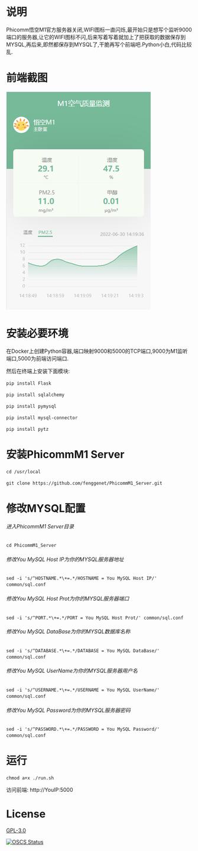 # 说明

Phicomm悟空M1官方服务器关闭,WIFI图标一直闪烁,最开始只是想写个监听9000端口的服务器,让它的WIFI图标不闪,后来写着写着就加上了把获取的数据保存到MYSQL,再后来,即然都保存到MYSQL了,干脆再写个前端吧.Python小白,代码比较乱.

# 前端截图

![image](https://github.com/fenggenet/PhicommM1_Server/blob/main/preview/M1.png)

# 安装必要环境

在Docker上创建Python容器,端口映射9000和5000的TCP端口,9000为M1监听端口,5000为前端访问端口.

然后在终端上安装下面模块:

  `pip install Flask`

  `pip install sqlalchemy`

  `pip install pymysql`

  `pip install mysql-connector`

  `pip install pytz`

# 安装PhicommM1 Server

  `cd /usr/local`

  `git clone https://github.com/fenggenet/PhicommM1_Server.git`

# 修改MYSQL配置

###### 进入PhicommM1 Server目录

  `cd PhicommM1_Server`

###### 修改You MySQL Host IP为你的MYSQL服务器地址

  `sed -i 's/^HOSTNAME.*\+=.*/HOSTNAME = You MySQL Host IP/' common/sql.conf`

###### 修改You MySQL Host Prot为你的MYSQL服务器端口

  `sed -i 's/^PORT.*\+=.*/PORT = You MySQL Host Prot/' common/sql.conf`

###### 修改You MySQL DataBase为你的MYSQL数据库名称

  `sed -i 's/^DATABASE.*\+=.*/DATABASE = You MySQL DataBase/' common/sql.conf`

###### 修改You MySQL UserName为你的MYSQL服务器用户名

  `sed -i 's/^USERNAME.*\+=.*/USERNAME = You MySQL UserName/' common/sql.conf`

###### 修改You MySQL Password为你的MYSQL服务器密码

  `sed -i 's/^PASSWORD.*\+=.*/PASSWORD = You MySQL Password/' common/sql.conf`


# 运行

  `chmod a+x ./run.sh`

访问前端: http://YouIP:5000 

# License
[GPL-3.0](./LICENSE)

[![OSCS Status](https://www.oscs1024.com/platform/badge/fenggenet/PhicommM1_Server.svg?size=small)](https://www.oscs1024.com/project/fenggenet/PhicommM1_Server?ref=badge_small)
